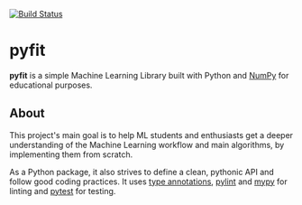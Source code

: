 [![Build Status](https://travis-ci.org/bpesquet/pyfit.svg?branch=master)](https://travis-ci.org/bpesquet/pyfit)

# pyfit

**pyfit** is a simple Machine Learning Library built with Python and [NumPy](https://numpy.org/) for educational purposes.

## About

This project's main goal is to help ML students and enthusiasts get a deeper understanding of the Machine Learning workflow and main algorithms, by implementing them from scratch.

As a Python package, it also strives to define a clean, pythonic API and follow good coding practices. It uses [type annotations](https://www.python.org/dev/peps/pep-0484/), [pylint](https://www.pylint.org/) and [mypy](http://mypy-lang.org/) for linting and [pytest](https://pytest.org) for testing.
